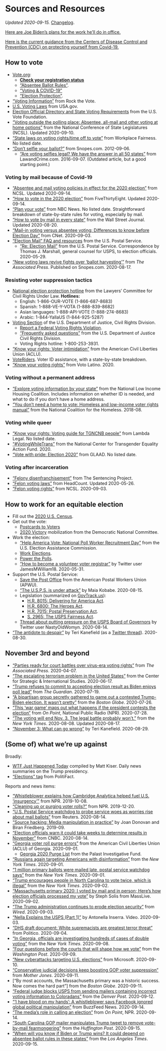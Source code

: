 # Sources and Resources

*Updated 2020-09-15.* [Changelog](https://github.com/amclark42/so-youre-planning-to-vote-2020/commits/main/sources-and-resources.md).

[Here are Joe Biden’s plans for the work he’ll do in office.](https://joebiden.com/joes-vision/)

[Here is the current guidance from the Centers of Disease Control and Prevention (CDC) on protecting yourself from Covid-19.](https://www.cdc.gov/coronavirus/2019-ncov/prevent-getting-sick/prevention.html)

## How to vote

* [Vote.org](https://www.vote.org):
  * **[Check your registration status](https://www.vote.org/am-i-registered-to-vote/)**
  * [“Absentee Ballot Rules”](https://www.vote.org/absentee-voting-rules/).
  * [“Voting & COVID-19”](https://www.vote.org/covid-19/)
  * [“Election Protection”](https://www.vote.org/election-protection/).
* [“Voting Information”](https://www.rockthevote.org/how-to-vote/) from Rock the Vote.
* [U.S. Voting Laws](https://www.usa.gov/voting-laws) from USA.gov.
* [Election Official Directory and State Voting Requirements](https://www.usvotefoundation.org/vote/eoddomestic.htm) from the U.S. Vote Foundation.
* [“Voting outside the polling place: Absentee, all-mail and other voting at home options”](https://www.ncsl.org/research/elections-and-campaigns/absentee-and-early-voting.aspx) from the National Conference of State Legislatures (NCSL). Updated 2020-09-10.
* [“State laws on voting rights/time off to vote”](https://www.workplacefairness.org/voting-rights-time-off-work) from Workplace Fairness. No listed date.
* [“Don’t selfie your ballot?”](https://www.snopes.com/fact-check/dont-selfie-your-ballot/) from Snopes.com. 2012-09-06.
  * [“Are voting selfies legal? We have the answer in all 50 states”](https://lawandcrime.com/high-profile/are-voting-selfies-legal-we-have-the-answer-in-all-50-states/) from LawandCrime.com. 2016-09-07. (Outdated article, but a good starting point.)

### Voting by mail because of Covid-19

* [“Absentee and mail voting policies in effect for the 2020 election”](https://www.ncsl.org/research/elections-and-campaigns/absentee-and-mail-voting-policies-in-effect-for-the-2020-election.aspx) from NCSL. Updated 2020-09-14.
* [“How to vote in the 2020 election”](https://projects.fivethirtyeight.com/how-to-vote-2020/) from FiveThirtyEight. Updated 2020-09-14.
* [“Plan your vote”](https://www.nbcnews.com/specials/plan-your-vote-state-by-state-guide-voting-by-mail-early-in-person-voting-election/index.html) from NBC News. No listed date. Straightforward breakdown of state-by-state rules for voting, especially by mail.
* [“How to vote by mail in every state”](https://www.wsj.com/articles/how-to-vote-by-mail-in-every-state-11597840923) from the Wall Street Journal. Updated 2020-08-20.
* [“Mail-in voting versus absentee voting: Differences to know before Election Day”](https://www.cnet.com/how-to/mail-in-voting-versus-absentee-voting-differences-to-know-before-election-day/) from CNet. 2020-09-03.
* [“Election Mail” FAQ and resources](https://about.usps.com/what/government-services/election-mail/) from the U.S. Postal Service.
  * [“Re: Election Mail”](https://about.usps.com/newsroom/national-releases/2020/2020-05-29-marshall-to-election-officials-re-election-mail.pdf) from the U.S. Postal Service. Correspondence by Thomas J. Marshall, general counsel for USPS, to election officials. 2020-05-29.
* [“New voting laws revive fights over ‘ballot harvesting’”](https://www.snopes.com/ap/2020/08/17/new-voting-laws-revive-fights-over-ballot-harvesting/) from _The Associated Press_. Published on Snopes.com. 2020-08-17.

### Resisting voter suppression tactics

* [National election protection hotline](https://866ourvote.org/) from the Lawyers’ Committee for Civil Rights Under Law. **Hotlines:**
  * English: 1-866-OUR-VOTE (1-866-687-8683)
  * Spanish: 1-888-VE-Y-VOTA (1-888-839-8682)
  * Asian languages: 1-888-API-VOTE (1-888-274-8683)
  * Arabic: 1-844-YallaUS (1-844-925-5287)
* [Voting Section](https://www.justice.gov/crt/voting-section) of the U.S. Department of Justice, Civil Rights Division.
  * [Report a Federal Voting Rights Violation](https://civilrights.justice.gov/report/).
  * [“Frequently asked questions”](https://www.justice.gov/crt/frequently-asked-questions-2) from the U.S. Department of Justice Civil Rights Division.
  * Voting Rights hotline: 1-800-253-3931.
* [“Know your rights: Voter intimidation”](https://www.aclu.org/sites/default/files/field_pdf_file/kyr-voterintimidation-v03.pdf) from the American Civil Liberties Union (ACLU).
* [VoteRiders](https://www.voteriders.org/). Voter ID assistance, with a state-by-state breakdown.
* [“Know your voting rights”](https://votolatino.org/article/know-your-voting-rights/) from Voto Latino. 2020.

### Voting without a permanent address

* [“Explore voting information by your state”](https://www.ourhomes-ourvotes.org/voterinformationbystate) from the National Low Income Housing Coalition. Includes information on whether ID is needed, and what to do if you don’t have a home address.
* [“You don’t need a home to vote: Homeless and low-income voter rights manual”](https://nationalhomeless.org/wp-content/uploads/2018/08/2018-Manual_for-web.pdf) from the National Coalition for the Homeless. 2018-08.

### Voting while queer

* [“Know your rights: Voting guide for TGNCNB people”](https://www.lambdalegal.org/vote) from Lambda Legal. No listed date.
* [“#VotingWhileTrans”](https://transformthevote.org/voting) from the National Center for Transgender Equality Action Fund. 2020.
* [“Vote with pride: Election 2020”](https://www.glaad.org/action) from GLAAD. No listed date.

### Voting after incarceration

* [“Felony disenfranchisement”](https://www.sentencingproject.org/issues/felony-disenfranchisement/) from The Sentencing Project.
* [“Felon voting laws”](https://www.headcount.org/wp-content/uploads/2020/05/FelonMap.pdf) from HeadCount. Updated 2020-05-26.
* [“Felon voting rights”](https://www.ncsl.org/research/elections-and-campaigns/felon-voting-rights.aspx) from NCSL. 2020-09-03.


## How to work for an equitable election

* Fill out the [2020 U.S. Census](https://my2020census.gov/).
* Get out the vote:
  * [Postcards to Voters](https://postcardstovoters.org/)
  * [2020 Victory](https://www.mobilize.us/2020victory/) mobilization from the Democratic National Committee.
* Work the election:
  * [“Help America Vote: National Poll Worker Recruitment Day”](https://www.eac.gov/help-america-vote) from the U.S. Election Assistance Commission.
  * [Work Elections](https://www.workelections.com/).
  * [Power the Polls](https://www.powerthepolls.org/).
  * [“How to become a volunteer voter registrar”](https://twitter.com/JamesMWilliam18/status/1134487920297910274) by Twitter user JamesMWilliam18. 2020-05-31.
* Support the U.S. Postal Service:
  * [Save the Post Office](https://www.apwu.org/savepostoffice) from the American Postal Workers Union (APWU).
  * [“The U.S.P.S. is under attack”](https://redgoldsparks.tumblr.com/post/626805444003971072/the-usps-is-under-attack-compiled-by-maia-kobabe) by Maia Kobabe. 2020-08-15.
  * Legislation (summarized on [GovTrack.us](https://www.govtrack.us/)):
    * [H.R. 8015: Delivering for America Act](https://www.govtrack.us/congress/bills/116/hr8015).
    * [H.R. 6800: The Heroes Act](https://www.govtrack.us/congress/bills/116/hr6800).
    * [H.R. 7015: Postal Preservation Act](https://www.govtrack.us/congress/bills/116/hr7015).
    * [S. 2965: The USPS Fairness Act](https://www.govtrack.us/congress/bills/116/s2965).
  * [Thread about putting pressure on the USPS Board of Governors](https://twitter.com/NastyOldWomyn/status/1294349964966006788) by Twitter user NastyOldWomyn. 2020-08-14.
* [“The antidote to despair”](https://terikanefield-blog.com/the-antidote-to-despair/) by Teri Kanefield (as a [Twitter thread](https://twitter.com/Teri_Kanefield/status/1300139s973874573312)). 2020-08-30.


## November 3rd and beyond

* [“Parties ready for court battles over virus-era voting rights”](https://apnews.com/71adf90dabe4d6ccab781df75aafd76a) from _The Associated Press_. 2020-04-07.
* [“The escalating terrorism problem in the United States”](https://www.csis.org/analysis/escalating-terrorism-problem-united-states) from the Center for Strategic & International Studies. 2020-06-17.
* [“Trump refuses to commit to accepting election result as Biden enjoys poll lead”](https://www.theguardian.com/us-news/2020/jul/19/trump-joe-biden-coronavirus-polls) from _The Guardian_. 2020-07-19.
* [“A bipartisan group secretly gathered to game out a contested Trump-Biden election. It wasn’t pretty”](https://www.bostonglobe.com/2020/07/25/nation/bipartisan-group-secretly-gathered-game-out-contested-trump-biden-election-it-wasnt-pretty) from the _Boston Globe_. 2020-07-26.
* [“This ‘war game’ maps out what happens if the president contests the election”](https://www.wbur.org/onpoint/2020/07/28/election-war-games-trump-scenario) from _On Point_, National Public Radio (NPR). 2020-07-28.
* [“The voting will end Nov. 3. The legal battle probably won’t.”](https://www.nytimes.com/2020/08/08/us/politics/voting-nov-3-election.html) from the _New York Times_. 2020-08-08. Updated 2020-08-17.
* [“November 3: What can go wrong”](https://terikanefield-blog.com/november-3-what-can-go-wrong-expanded-list/) by Teri Kanefield. 2020-08-29.


## (Some of) what we’re up against

Broadly:

* [WTF Just Happened Today](https://whatthefuckjusthappenedtoday.com/) compiled by Matt Kiser. Daily news summaries on the Trump presidency.
* [“Elections” tag](https://www.politifact.com/elections/) from PolitiFact.

Reports and news items:

* [“Whistleblower explains how Cambridge Analytica helped fuel U.S. ‘insurgency’”](https://www.npr.org/transcripts/768216311) from NPR. 2019-10-08.
* [“Cleaning up or purging voter rolls?”](https://www.npr.org/2019/12/20/790319853/are-states-purging-or-cleaning-voter-registration-rolls) from NPR. 2019-12-20.
* [“U.S. Postal Service watchdog to probe service woes as worries rise about mail ballots”](https://www.reuters.com/article/us-usa-election-states-idUSKCN25A2M6) from Reuters. 2020-08-14.
* [“Source hacking: Media manipulation in practice”](https://datasociety.net/wp-content/uploads/2019/09/Source-Hacking_Hi-res.pdf) by Joan Donovan and Biran Friedberg. 2019-09.
* [“Election officials warn it could take weeks to determine results in November”](https://www.cnbc.com/2020/08/14/election-2020-state-officials-prepare-for-delayed-results-of-up-to-a-few-weeks.html) from CNBC. 2020-08-14.
* [“Georgia voter roll purge errors”](https://www.acluga.org/sites/default/files/georgia_voter_roll_purge_errors_report.pdf) from the American Civil Liberties Union (ACLU) of Georgia. 2020-09-01.
  * [Georgia 2020 Purge List](https://www.savemyvote2020.org/georgia-voter-purge-list-2020/) from the Palast Investigative Fund.
* [“Russians again targeting Americans with disinformation”](https://www.nytimes.com/2020/09/01/technology/facebook-russia-disinformation-election.html?smid=tw-share) from the _New York Times_. 2020-09-01.
* [“1 million primary ballots were mailed late, postal service watchdog says”](https://www.nytimes.com/2020/09/01/us/politics/postal-service-late-ballots.html) from the _New York Times_. 2020-09-01.
* [“Trump encourages people in North Carolina to vote twice, which is illegal”](https://www.nytimes.com/2020/09/02/us/politics/trump-people-vote-twice.html) from the _New York Times_. 2020-09-02.
* [“Massachusetts primary 2020: I voted by mail and in person; Here’s how election officials processed my vote”](https://www.masslive.com/politics/2020/09/massachusetts-primary-2020-i-voted-by-mail-and-in-person-heres-how-election-officials-processed-my-vote.html) by Steph Solis from MassLive. 2020-09-02.
* [“The Trump administration continues to erode election security”](https://www.wired.com/story/trump-election-security-dhs-doj-odni/) from _Wired_. 2020-09-03.
* [“Nella Explains the USPS (Part 1)”](https://www.youtube.com/watch?v=ubBngQtnJOo) by Antonella Inserra. Video. 2020-09-03.
* [“DHS draft document: White supremacists are greatest terror threat”](https://www.politico.com/news/2020/09/04/white-supremacists-terror-threat-dhs-409236) from Politico. 2020-09-04.
* [“In Georgia, officials are investigating hundreds of cases of double voting”](https://www.nytimes.com/2020/09/08/us/politics/georgia-double-voting.html) from the _New York Times_. 2020-09-08.
* [“Four questions before the courts that will shape how we vote”](https://www.washingtonpost.com/politics/2020/09/09/four-questions-courts-are-deciding-that-will-shape-how-we-vote-by-mail-november/) from the _Washington Post_. 2020-09-09.
* [“New cyberattacks targeting U.S. elections”](https://blogs.microsoft.com/on-the-issues/2020/09/10/cyberattacks-us-elections-trump-biden/) from Microsoft. 2020-09-10.
* [“Conservative judicial decisions keep boosting GOP voter suppression”](https://www.motherjones.com/2020-elections/2020/09/florida-felon-voting-fines/) from _Mother Jones_. 2020-09-11.
* [“By most accounts, the Massachusetts primary was a historic success. Now comes the hard part”] from the _Boston Globe_. 2020-09-11.
* [“Federal judge blocks USPS from sending mailers containing incorrect voting information to Coloradans”](https://www.denverpost.com/2020/09/12/jena-griswold-usps-lawsuit-election-misinformation/) from the _Denver Post_. 2020-09-12.
* [“‘I have blood on my hands’: A whistleblower says Facebook ignored global political manipulation”](https://www.buzzfeednews.com/article/craigsilverman/facebook-ignore-political-manipulation-whistleblower-memo) from BuzzFeed News. 2020-09-14.
* [“The media’s role in calling an election”](https://www.wbur.org/onpoint/2020/09/14/media-election-results) from _On Point_, NPR. 2020-09-14.
* [“South Carolina GOP mailer manipulates Trump tweet to remove vote-by-mail fearmongering”](https://www.huffpost.com/entry/south-carolina-gop-trump-mail-in-voting_n_5f6100cdc5b65fd7b855c668?eub) from the _Huffington Post_. 2020-09-15.
* [“When will you know if Biden or Trump wins? It could depend on absentee ballot rules in these states”](https://www.latimes.com/politics/story/2020-09-15/absentee-ballot-rules-battleground-states) from the _Los Angeles Times_. 2020-09-15.

